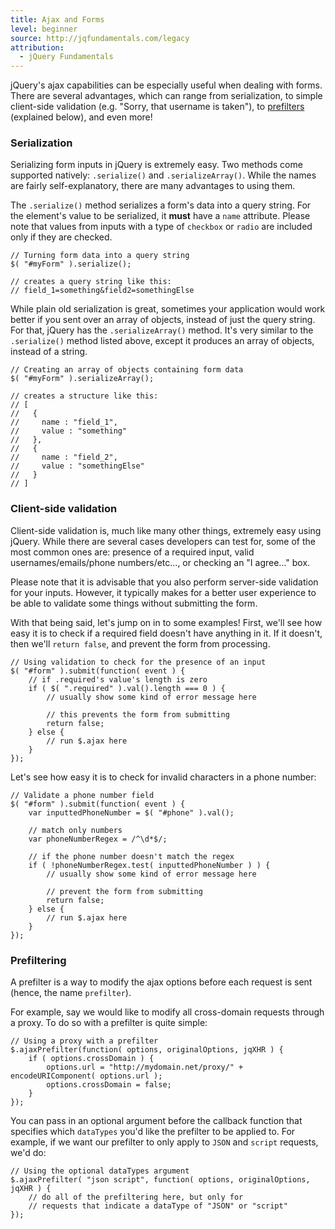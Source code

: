 ```yaml
---
title: Ajax and Forms
level: beginner
source: http://jqfundamentals.com/legacy
attribution:
  - jQuery Fundamentals
---
```


jQuery's ajax capabilities can be especially useful when dealing with forms. There are several advantages, which can range from serialization, to simple client-side validation (e.g. "Sorry, that username is taken"), to [prefilters](http://api.jquery.com/extending-ajax/#Prefilters) (explained below), and even more!

### Serialization

Serializing form inputs in jQuery is extremely easy. Two methods come supported natively: `.serialize()` and `.serializeArray()`. While the names are fairly self-explanatory, there are many advantages to using them.

The `.serialize()` method serializes a form's data into a query string. For the element's value to be serialized, it **must** have a `name` attribute. Please note that values from inputs with a type of `checkbox` or `radio` are included only if they are checked.

```
// Turning form data into a query string
$( "#myForm" ).serialize();

// creates a query string like this:
// field_1=something&field2=somethingElse
```

While plain old serialization is great, sometimes your application would work better if you sent over an array of objects, instead of just the query string. For that, jQuery has the `.serializeArray()` method. It's very similar to the `.serialize()` method listed above, except it produces an array of objects, instead of a string.

```
// Creating an array of objects containing form data
$( "#myForm" ).serializeArray();

// creates a structure like this:
// [
//   {
//     name : "field_1",
//     value : "something"
//   },
//   {
//     name : "field_2",
//     value : "somethingElse"
//   }
// ]
```

### Client-side validation
Client-side validation is, much like many other things, extremely easy using jQuery. While there are several cases developers can test for, some of the most common ones are: presence of a required input, valid usernames/emails/phone numbers/etc&hellip;, or checking an "I agree&hellip;" box.

Please note that it is advisable that you also perform server-side validation for your inputs. However, it typically makes for a better user experience to be able to validate some things without submitting the form.

With that being said, let's jump on in to some examples! First, we'll see how easy it is to check if a required field doesn't have anything in it. If it doesn't, then we'll `return false`, and prevent the form from processing.

```
// Using validation to check for the presence of an input
$( "#form" ).submit(function( event ) {
	// if .required's value's length is zero
	if ( $( ".required" ).val().length === 0 ) {
		// usually show some kind of error message here

		// this prevents the form from submitting
		return false;
	} else {
		// run $.ajax here
	}
});
```

Let's see how easy it is to check for invalid characters in a phone number:

```
// Validate a phone number field
$( "#form" ).submit(function( event ) {
	var inputtedPhoneNumber = $( "#phone" ).val();

	// match only numbers
	var phoneNumberRegex = /^\d*$/;

	// if the phone number doesn't match the regex
	if ( !phoneNumberRegex.test( inputtedPhoneNumber ) ) {
		// usually show some kind of error message here

		// prevent the form from submitting
		return false;
	} else {
		// run $.ajax here
	}
});
```

### Prefiltering
A prefilter is a way to modify the ajax options before each request is sent (hence, the name `prefilter`).

For example, say we would like to modify all cross-domain requests through a proxy. To do so with a prefilter is quite simple:

```
// Using a proxy with a prefilter
$.ajaxPrefilter(function( options, originalOptions, jqXHR ) {
	if ( options.crossDomain ) {
		options.url = "http://mydomain.net/proxy/" + encodeURIComponent( options.url );
		options.crossDomain = false;
	}
});
```

You can pass in an optional argument before the callback function that specifies which `dataTypes` you'd like the prefilter to be applied to. For example, if we want our prefilter to only apply to `JSON` and `script` requests, we'd do:

```
// Using the optional dataTypes argument
$.ajaxPrefilter( "json script", function( options, originalOptions, jqXHR ) {
	// do all of the prefiltering here, but only for
	// requests that indicate a dataType of "JSON" or "script"
});
```
